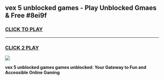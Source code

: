 
## vex 5 unblocked games - Play Unblocked Gmaes & Free #8ei9f
<h3>
<a href="https://news.freeplayer.one?title=vex_5_unblocked_games&ref=03M">CLICK TO PLAY</a></h3>
<hr>

<h3>
<a href="https://news.freeplayer.one?title=vex_5_unblocked_games&ref=03M">CLICK 2 PLAY</a>
  
</h3>

<a href="https://news.freeplayer.one?title=vex_5_unblocked_games&ref=03M"><img src="https://clearcache.store/games.png"></a>


**vex 5 unblocked games games unblocked: Your Gateway to Fun and Accessible Online Gaming**
